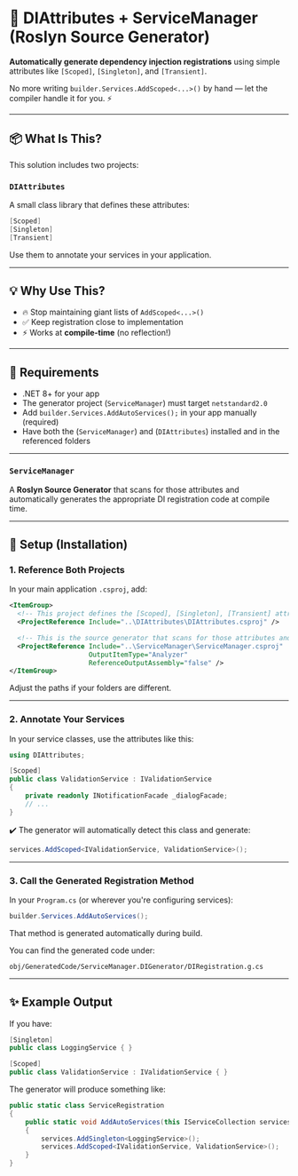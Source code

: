 
# 🔧 DIAttributes + ServiceManager (Roslyn Source Generator)

**Automatically generate dependency injection registrations** using simple attributes like `[Scoped]`, `[Singleton]`, and `[Transient]`.

No more writing `builder.Services.AddScoped<...>()` by hand — let the compiler handle it for you. ⚡

---

## 📦 What Is This?

This solution includes two projects:

### `DIAttributes`
A small class library that defines these attributes:

```csharp
[Scoped]
[Singleton]
[Transient]
```

Use them to annotate your services in your application.


---

## 💡 Why Use This?

- 🔥 Stop maintaining giant lists of `AddScoped<...>()`
- ✅ Keep registration close to implementation
- ⚡ Works at **compile-time** (no reflection!)

---

## 🧪 Requirements

- .NET 8+ for your app
- The generator project (`ServiceManager`) must target `netstandard2.0`
- Add `builder.Services.AddAutoServices();` in your app manually (required)
- Have both the (`ServiceManager`) and (`DIAttributes`) installed and in the referenced folders

---

### `ServiceManager`
A **Roslyn Source Generator** that scans for those attributes and automatically generates the appropriate DI registration code at compile time.

---

## 🧰 Setup (Installation)

### 1. Reference Both Projects

In your main application `.csproj`, add:

```xml
<ItemGroup>
  <!-- This project defines the [Scoped], [Singleton], [Transient] attributes -->
  <ProjectReference Include="..\DIAttributes\DIAttributes.csproj" />

  <!-- This is the source generator that scans for those attributes and generates DI code -->
  <ProjectReference Include="..\ServiceManager\ServiceManager.csproj"
                    OutputItemType="Analyzer"
                    ReferenceOutputAssembly="false" />
</ItemGroup>
```

Adjust the paths if your folders are different.

---

### 2. Annotate Your Services

In your service classes, use the attributes like this:

```csharp
using DIAttributes;

[Scoped]
public class ValidationService : IValidationService
{
    private readonly INotificationFacade _dialogFacade;
    // ...
}
```

✔️ The generator will automatically detect this class and generate:

```csharp
services.AddScoped<IValidationService, ValidationService>();
```

---

### 3. Call the Generated Registration Method

In your `Program.cs` (or wherever you're configuring services):

```csharp
builder.Services.AddAutoServices();
```

That method is generated automatically during build.

You can find the generated code under:

```plaintext
obj/GeneratedCode/ServiceManager.DIGenerator/DIRegistration.g.cs
```

---

## ✨ Example Output

If you have:

```csharp
[Singleton]
public class LoggingService { }

[Scoped]
public class ValidationService : IValidationService { }
```

The generator will produce something like:

```csharp
public static class ServiceRegistration
{
    public static void AddAutoServices(this IServiceCollection services)
    {
        services.AddSingleton<LoggingService>();
        services.AddScoped<IValidationService, ValidationService>();
    }
}
```



